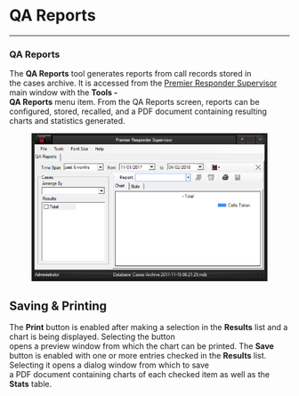# QA Reports

***

### **QA Reports**

The **QA Reports** tool generates reports from call records stored in
\
the cases archive.  It is accessed from the [Premier Responder
Supervisor](911Adviser%20Supervisor.md) main window with the **Tools -**
\
**QA Reports** menu item.  From the QA Reports screen, reports can be
\
configured, stored, recalled, and a PDF document containing resulting
\
charts and statistics generated.

<figure><img src=".gitbook/assets/QA Reports_files/image001.png" alt=""><figcaption></figcaption></figure>

## Saving & Printing

The **Print** button is enabled after making a selection in the
**Results** list and a chart is being displayed.  Selecting the button
\
opens a preview window from which the chart can be printed.  The
**Save** button is enabled with one or more entries checked in the
**Results** list. Selecting it opens a dialog window from which to save
\
a PDF document containing charts of each checked item as well as the
**Stats** table.
